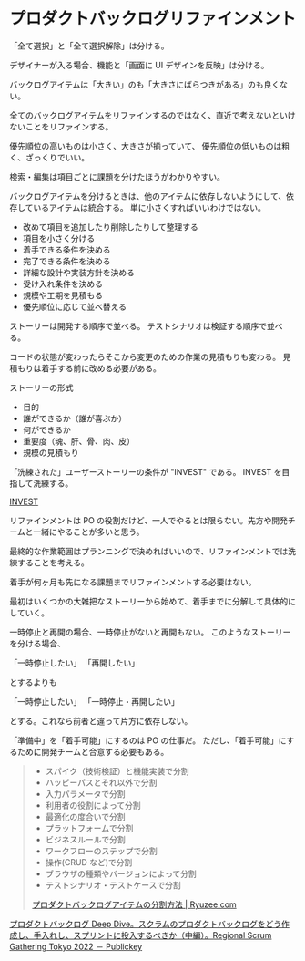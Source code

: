 # プロダクトバックログリファインメント

「全て選択」と「全て選択解除」は分ける。

デザイナーが入る場合、機能と「画面に UI デザインを反映」は分ける。

バックログアイテムは「大きい」のも「大きさにばらつきがある」のも良くない。

全てのバックログアイテムをリファインするのではなく、直近で考えないといけないことをリファインする。

優先順位の高いものは小さく、大きさが揃っていて、
優先順位の低いものは粗く、ざっくりでいい。

検索・編集は項目ごとに課題を分けたほうがわかりやすい。

バックログアイテムを分けるときは、他のアイテムに依存しないようにして、依存しているアイテムは統合する。
単に小さくすればいいわけではない。

- 改めて項目を追加したり削除したりして整理する
- 項目を小さく分ける
- 着手できる条件を決める
- 完了できる条件を決める
- 詳細な設計や実装方針を決める
- 受け入れ条件を決める
- 規模や工期を見積もる
- 優先順位に応じて並べ替える

ストーリーは開発する順序で並べる。
テストシナリオは検証する順序で並べる。

コードの状態が変わったらそこから変更のための作業の見積もりも変わる。
見積もりは着手する前に改める必要がある。

ストーリーの形式

- 目的
- 誰ができるか（誰が喜ぶか）
- 何ができるか
- 重要度（魂、肝、骨、肉、皮）
- 規模の見積もり

「洗練された」ユーザーストーリーの条件が "INVEST" である。
INVEST を目指して洗練する。

[INVEST](https://ja.wikipedia.org/wiki/INVEST)

リファインメントは PO の役割だけど、一人でやるとは限らない。先方や開発チームと一緒にやることが多いと思う。

最終的な作業範囲はプランニングで決めればいいので、リファインメントでは洗練することを考える。

着手が何ヶ月も先になる課題までリファインメントする必要はない。

最初はいくつかの大雑把なストーリーから始めて、着手までに分解して具体的にしていく。

一時停止と再開の場合、一時停止がないと再開もない。
このようなストーリーを分ける場合、

「一時停止したい」
「再開したい」

とするよりも

「一時停止したい」
「一時停止・再開したい」

とする。これなら前者と違って片方に依存しない。

「準備中」を「着手可能」にするのは PO の仕事だ。
ただし、「着手可能」にするために開発チームと合意する必要もある。

> - スパイク（技術検証）と機能実装で分割
> - ハッピーパスとそれ以外で分割
> - 入力パラメータで分割
> - 利用者の役割によって分割
> - 最適化の度合いで分割
> - プラットフォームで分割
> - ビジネスルールで分割
> - ワークフローのステップで分割
> - 操作(CRUD など)で分割
> - ブラウザの種類やバージョンによって分割
> - テストシナリオ・テストケースで分割
>
> [プロダクトバックログアイテムの分割方法 | Ryuzee.com](https://www.ryuzee.com/contents/blog/14554)

[プロダクトバックログ Deep Dive。スクラムのプロダクトバックログをどう作成し、手入れし、スプリントに投入するべきか（中編）。Regional Scrum Gathering Tokyo 2022 － Publickey](https://www.publickey1.jp/blog/22/deep_diveregional_scrum_gathering_tokyo_2022_1.html)
